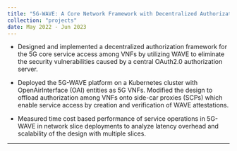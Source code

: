 ```yaml
---
title: "5G-WAVE: A Core Network Framework with Decentralized Authorization for Network Slices"
collection: "projects"
date: May 2022 - Jun 2023
---
```


* Designed and implemented a decentralized authorization framework for the 5G core service access among VNFs by utilizing WAVE to eliminate the security vulnerabilities caused by a central OAuth2.0 authorization server.

* Deployed the 5G-WAVE platform on a Kubernetes cluster with OpenAirInterface (OAI) entities as 5G VNFs.
Modified the design to offload authorization among VNFs onto side-car proxies (SCPs) which enable service
access by creation and verification of WAVE attestations.

* Measured time cost based performance of service operations in 5G-WAVE in network slice deployments to
analyze latency overhead and scalability of the design with multiple slices.
---
